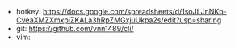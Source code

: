 - hotkey: https://docs.google.com/spreadsheets/d/1soJLJnNKb-CveaXMZXmxpiZKALa3hRpZMGxjuUkpa2s/edit?usp=sharing
- git: https://github.com/vnn1489/cli/
- vim: 

